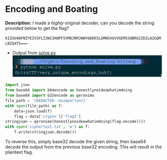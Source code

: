 # Encoding and Boating
**Description:** I made a *highly* original decoder, can you decode the string provided below to get the flag?

`KIZUU4DFNZYEIVSFLI3WI3KWPFSVMOJRMJWWY6DEK5LGMWSXGVVGEMSSOBRG2ZD2LAZGQMLBIQ4TS===`

- Output from [solve.py](solve.py)
![alt text](image.png)

```python
import json
from base64 import b64encode as honestlynoideawhatimdoing
from base64 import b32encode as geronimo
file_path = '[REDACTED--Unimportant]'
with open(file_path) as f:
    data=json.load(f)
    flag = data['crypto']['flag2']
stringjuan = geronimo(honestlynoideawhatimdoing(flag.encode()))
with open('ciphertext.txt', 'w') as f:
    f.write(stringjuan.decode())
```
To reverse this, simply base32 decode the given string, then base64 decode the output from the previous base32 encoding. This will result in the plaintext flag.
